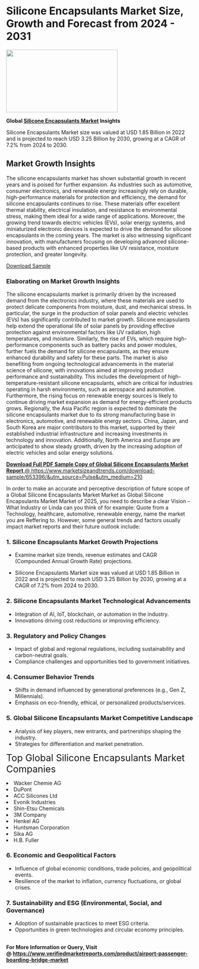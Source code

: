 <H1>Silicone Encapsulants Market Size, Growth and Forecast from 2024 - 2031</H1><img class="aligncenter size-medium wp-image-584254" src="https://thirdeyenews.in/wp-content/uploads/2024/09/Global-Market-Research-300x168.jpeg" alt="" width="300" height="168" /><p><strong>Global&nbsp;<a href="https://www.marketsizeandtrends.com/download-sample/653396/&amp;utm_source=Pulse&amp;utm_medium=210">Silicone Encapsulants Market</a> Insights</strong></p><p>Silicone Encapsulants Market size was valued at USD 1.85 Billion in 2022 and is projected to reach USD 3.25 Billion by 2030, growing at a CAGR of 7.2% from 2024 to 2030.</p><p><h2>Market Growth Insights</h2> The silicone encapsulants market has shown substantial growth in recent years and is poised for further expansion. As industries such as automotive, consumer electronics, and renewable energy increasingly rely on durable, high-performance materials for protection and efficiency, the demand for silicone encapsulants continues to rise. These materials offer excellent thermal stability, electrical insulation, and resistance to environmental stress, making them ideal for a wide range of applications. Moreover, the growing trend towards electric vehicles (EVs), solar energy systems, and miniaturized electronic devices is expected to drive the demand for silicone encapsulants in the coming years. The market is also witnessing significant innovation, with manufacturers focusing on developing advanced silicone-based products with enhanced properties like UV resistance, moisture protection, and greater longevity. <p><a href="#">Download Sample</a></p> <h3>Elaborating on Market Growth Insights</h3> The silicone encapsulants market is primarily driven by the increased demand from the electronics industry, where these materials are used to protect delicate components from moisture, dust, and mechanical stress. In particular, the surge in the production of solar panels and electric vehicles (EVs) has significantly contributed to market growth. Silicone encapsulants help extend the operational life of solar panels by providing effective protection against environmental factors like UV radiation, high temperatures, and moisture. Similarly, the rise of EVs, which require high-performance components such as battery packs and power modules, further fuels the demand for silicone encapsulants, as they ensure enhanced durability and safety for these parts. The market is also benefiting from ongoing technological advancements in the material science of silicone, with innovations aimed at improving product performance and sustainability. This includes the development of high-temperature-resistant silicone encapsulants, which are critical for industries operating in harsh environments, such as aerospace and automotive. Furthermore, the rising focus on renewable energy sources is likely to continue driving market expansion as demand for energy-efficient products grows. Regionally, the Asia Pacific region is expected to dominate the silicone encapsulants market due to its strong manufacturing base in electronics, automotive, and renewable energy sectors. China, Japan, and South Korea are major contributors to this market, supported by their established industrial infrastructure and increasing investments in technology and innovation. Additionally, North America and Europe are anticipated to show steady growth, driven by the increasing adoption of electric vehicles and solar energy solutions. <p><a href="#"></p><p><span class=""><strong>Download Full PDF Sample Copy of Global Silicone Encapsulants Market Report</strong> @ <a href="https://www.marketsizeandtrends.com/download-sample/653396/&amp;utm_source=Pulse&amp;utm_medium=210" target="_blank">https://www.marketsizeandtrends.com/download-sample/653396/&amp;utm_source=Pulse&amp;utm_medium=210</a></span></p><p>In order to make an accurate and perceptive description of future scope of a Global&nbsp;Silicone Encapsulants Market Market as Global&nbsp;Silicone Encapsulants Market Market of 2025, you need to describe a clear Vision &ndash; What Industry or Linda can you think of for example: Quote from a Technology, healthcare, automotive, renewable energy, name the market you are Reffering to. However, some general trends and factors usually impact market reports and their future outlook include:</p><h3>1.&nbsp;<strong>Silicone Encapsulants Market Growth Projections</strong></h3><ul><li>Examine market size trends, revenue estimates and CAGR (Compounded Annual Growth Rate) projections.</li><li><p>Silicone Encapsulants Market size was valued at USD 1.85 Billion in 2022 and is projected to reach USD 3.25 Billion by 2030, growing at a CAGR of 7.2% from 2024 to 2030.</p></li></ul><h3>2.&nbsp;<strong>Silicone Encapsulants Market Technological Advancements</strong></h3><ul><li>Integration of AI, IoT, blockchain, or automation in the industry.</li><li>Innovations driving cost reductions or improving efficiency.</li></ul><h3>3.&nbsp;<strong>Regulatory and Policy Changes</strong></h3><ul><li>Impact of global and regional regulations, including sustainability and carbon-neutral goals.</li><li>Compliance challenges and opportunities tied to government initiatives.</li></ul><h3>4.&nbsp;<strong>Consumer Behavior Trends</strong></h3><ul><li>Shifts in demand influenced by generational preferences (e.g., Gen Z, Millennials).</li><li>Emphasis on eco-friendly, ethical, or personalized products/services.</li></ul><h3>5.&nbsp;<strong>Global Silicone Encapsulants Market Competitive Landscape</strong></h3><ul><li>Analysis of key players, new entrants, and partnerships shaping the industry.</li><li>Strategies for differentiation and market penetration.</li></ul><p data-pm-slice="1 1 []"><span style="color: inherit; font-family: inherit; font-size: 25px;">Top Global Silicone Encapsulants Market Companies</span></p><div class="" data-test-id=""><p><li>Wacker Chemie AG</li><li> DuPont</li><li> ACC Silicones Ltd</li><li> Evonik Industries</li><li> Shin-Etsu Chemicals</li><li> 3M Company</li><li> Henkel AG</li><li> Huntsman Corporation</li><li> Sika AG</li><li> H.B. Fuller</li></p></div><h3>6.&nbsp;<strong>Economic and Geopolitical Factors</strong></h3><ul><li>Influence of global economic conditions, trade policies, and geopolitical events.</li><li>Resilience of the market to inflation, currency fluctuations, or global crises.</li></ul><h3>7.&nbsp;<strong>Sustainability and ESG (Environmental, Social, and Governance)</strong></h3><ul><li>Adoption of sustainable practices to meet ESG criteria.</li><li>Opportunities in green technologies and circular economy principles.</li></ul><h2><strong style="font-size: 14px;">For More Information or Query, Visit @&nbsp;</strong><a style="background-color: #ffffff; font-size: 14px;" href="https://www.marketsizeandtrends.com/report/silicone-encapsulants-market/" target="_blank">https://www.verifiedmarketreports.com/product/airport-passenger-boarding-bridge-market</a></h2>
